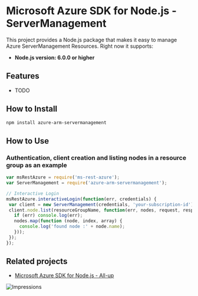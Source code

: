 # Microsoft Azure SDK for Node.js - ServerManagement

This project provides a Node.js package that makes it easy to manage Azure ServerManagement Resources. Right now it supports:
- **Node.js version: 6.0.0 or higher**

## Features

 - TODO

## How to Install

```bash
npm install azure-arm-servermanagement
```

## How to Use

### Authentication, client creation and listing nodes in a resource group as an example

 ```javascript
 var msRestAzure = require('ms-rest-azure');
 var ServerManagement = require('azure-arm-servermanagement');
 
 // Interactive Login
 msRestAzure.interactiveLogin(function(err, credentials) {
  var client = new ServerManagement(credentials, 'your-subscription-id');
  client.node.list(resourceGroupName, function(err, nodes, request, response) {
    if (err) console.log(err);
    nodes.map(function (node, index, array) {
      console.log('found node :' + node.name);
    }));
  });
 });
 ```

## Related projects

- [Microsoft Azure SDK for Node.js - All-up](https://github.com/WindowsAzure/azure-sdk-for-node)


![Impressions](https://azure-sdk-impressions.azurewebsites.net/api/impressions/azure-sdk-for-node%2Flib%2Fservices%2Fservermanagement%2FREADME.png)
